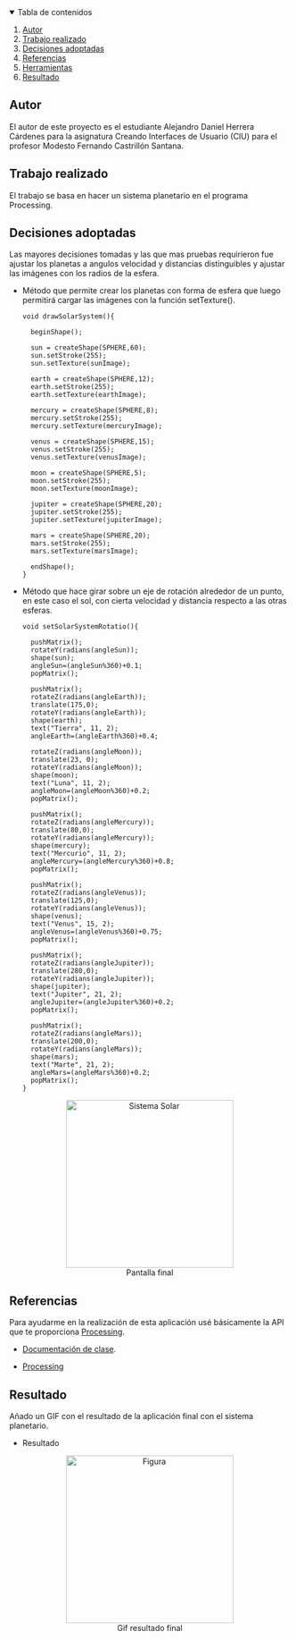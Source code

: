<!-- TABLE OF CONTENTS -->
<details open="open">
  <summary>Tabla de contenidos</summary>
  <ol>
    <li>
      <a href="#Autor">Autor</a>
    </li>
    <li>
      <a href="#Trabajo realizado">Trabajo realizado</a>
    </li>
    <li><a href="#decisiones-adoptadas">Decisiones adoptadas</a></li>
    <li><a href="#referencias">Referencias</a></li>
    <li><a href="#herramientas">Herramientas</a></li>
    <li><a href="#resultado">Resultado</a></li>
  </ol>
</details>




## Autor

El autor de este proyecto es el estudiante Alejandro Daniel Herrera Cárdenes para la asignatura Creando Interfaces de Usuario (CIU) para el profesor Modesto Fernando Castrillón Santana. 


## Trabajo realizado

El trabajo se basa en hacer un sistema planetario en el programa Processing.

## Decisiones adoptadas

Las mayores decisiones tomadas y las que mas pruebas requirieron fue ajustar los planetas a angulos velocidad y distancias distinguibles y ajustar las imágenes con los radios de la esfera.


* Método que permite crear los planetas con forma de esfera que luego permitirá cargar las imágenes con la función setTexture().
  ```
  void drawSolarSystem(){
  
    beginShape();
  
    sun = createShape(SPHERE,60);
    sun.setStroke(255);
    sun.setTexture(sunImage);
  
    earth = createShape(SPHERE,12);
    earth.setStroke(255);
    earth.setTexture(earthImage);
  
    mercury = createShape(SPHERE,8);
    mercury.setStroke(255);
    mercury.setTexture(mercuryImage);
  
    venus = createShape(SPHERE,15);
    venus.setStroke(255);
    venus.setTexture(venusImage);
  
    moon = createShape(SPHERE,5);
    moon.setStroke(255);
    moon.setTexture(moonImage);
  
    jupiter = createShape(SPHERE,20);
    jupiter.setStroke(255);
    jupiter.setTexture(jupiterImage);
  
    mars = createShape(SPHERE,20);
    mars.setStroke(255);
    mars.setTexture(marsImage);
  
    endShape();  
  }
* Método que hace girar sobre un eje de rotación alrededor de un punto, en este caso el sol, con cierta velocidad y distancia respecto a las otras esferas.

  ```
  void setSolarSystemRotatio(){
  
    pushMatrix();
    rotateY(radians(angleSun));
    shape(sun);
    angleSun=(angleSun%360)+0.1;
    popMatrix();
  
    pushMatrix();
    rotateZ(radians(angleEarth));
    translate(175,0);
    rotateY(radians(angleEarth));
    shape(earth);
    text("Tierra", 11, 2);
    angleEarth=(angleEarth%360)+0.4;
  
    rotateZ(radians(angleMoon));
    translate(23, 0);
    rotateY(radians(angleMoon));
    shape(moon);
    text("Luna", 11, 2);
    angleMoon=(angleMoon%360)+0.2;
    popMatrix();
  
    pushMatrix();
    rotateZ(radians(angleMercury));
    translate(80,0);
    rotateY(radians(angleMercury));
    shape(mercury);
    text("Mercurio", 11, 2);
    angleMercury=(angleMercury%360)+0.8;
    popMatrix();
  
    pushMatrix();
    rotateZ(radians(angleVenus));
    translate(125,0);
    rotateY(radians(angleVenus)); 
    shape(venus);
    text("Venus", 15, 2);
    angleVenus=(angleVenus%360)+0.75;
    popMatrix();
  
    pushMatrix();
    rotateZ(radians(angleJupiter));
    translate(280,0);
    rotateY(radians(angleJupiter));
    shape(jupiter);
    text("Jupiter", 21, 2);
    angleJupiter=(angleJupiter%360)+0.2;
    popMatrix();
  
    pushMatrix();
    rotateZ(radians(angleMars));
    translate(200,0);
    rotateY(radians(angleMars));
    shape(mars);
    text("Marte", 21, 2);
    angleMars=(angleMars%360)+0.2;
    popMatrix();
  }
  ```
 <p align="center"><img src="images/sistema_solar.png" alt="Sistema Solar" width="300" height="300"></br>Pantalla final</p>
 


## Referencias

Para ayudarme en la realización de esta aplicación usé básicamente la API que te proporciona [Processing](https://www.processing.org/).

* [Documentación de clase](https://ncvt-aep.ulpgc.es/cv/ulpgctp21/pluginfile.php/412240/mod_resource/content/40/CIU_Pr_cticas.pdf).

* [Processing](https://www.processing.org/)




## Resultado

Añado un GIF con el resultado de la aplicación final con el sistema planetario.

  * Resultado
  <p align="center"><img src="images/figure.gif" alt="Figura" width="300" height="300"></br>Gif resultado final</p>
